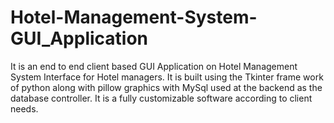 # Hotel-Management-System-GUI_Application
It is an end to end client based GUI Application on Hotel Management System Interface for Hotel managers. It is built using the Tkinter frame work of python along with pillow graphics with MySql used at the backend as the database controller. It is a fully customizable software according to client needs.
